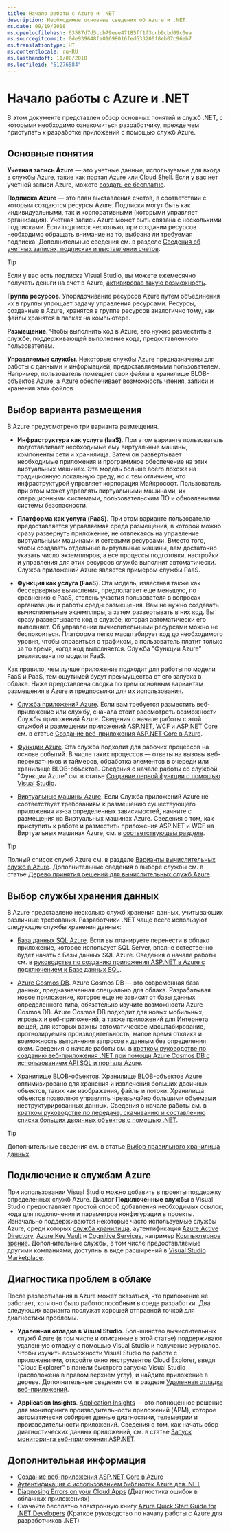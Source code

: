```yaml
---
title: Начало работы с Azure и .NET
description: Необходимые основные сведения об Azure и .NET.
ms.date: 09/19/2018
ms.openlocfilehash: 63587d7d5ccb79eee47185ff1f3ccb9cbd09c0ea
ms.sourcegitcommit: 0de939648fa01698016fed633200f8eb07c96eb7
ms.translationtype: HT
ms.contentlocale: ru-RU
ms.lasthandoff: 11/08/2018
ms.locfileid: "51276584"
---
```

# <a name="get-started-with-azure-and-net"></a>Начало работы с Azure и .NET

В этом документе представлен обзор основных понятий и служб .NET, с которыми необходимо ознакомиться разработчику, прежде чем приступать к разработке приложений с помощью служб Azure.

## <a name="key-concepts"></a>Основные понятия

**Учетная запись Azure** — это учетные данные, используемые для входа в службы Azure, такие как [портал Azure](https://portal.azure.com) или [Cloud Shell](https://shell.azure.com). Если у вас нет учетной записи Azure, можете [создать ее бесплатно](https://azure.microsoft.com/free/dotnet/).

**Подписка Azure** — это план выставления счетов, в соответствии с которым создаются ресурсы Azure. Подписки могут быть как индивидуальными, так и корпоративными (которыми управляет организация). Учетная запись Azure может быть связана с несколькими подписками. Если подписок несколько, при создании ресурсов необходимо обращать внимание на то, выбрана ли требуемая подписка. Дополнительные сведения см. в разделе [Сведения об учетных записях, подписках и выставлении счетов](https://docs.microsoft.com/azure/guides/developer/azure-developer-guide#understanding-accounts-subscriptions-and-billing).

> [!TIP]
> Если у вас есть подписка Visual Studio, вы можете ежемесячно получать деньги на счет в Azure, [активировав такую возможность](https://azure.microsoft.com/pricing/member-offers/credit-for-visual-studio-subscribers/).

**Группа ресурсов**. Упорядочивание ресурсов Azure путем объединения их в группы упрощает задачу управления ресурсами. Ресурсы, созданные в Azure, хранятся в группе ресурсов аналогично тому, как файлы хранятся в папках на компьютере.

**Размещение**. Чтобы выполнить код в Azure, его нужно разместить в службе, поддерживающей выполнение кода, предоставленного пользователем.

**Управляемые службы**. Некоторые службы Azure предназначены для работы с данными и информацией, предоставляемыми пользователем. Например, пользователь помещает свои файлы в хранилище BLOB-объектов Azure, а Azure обеспечивает возможность чтения, записи и хранения этих файлов.

## <a name="choosing-a-hosting-option"></a>Выбор варианта размещения

В Azure предусмотрено три варианта размещения.

* **Инфраструктура как услуга (IaaS)**. При этом варианте пользователь подготавливает необходимые ему виртуальные машины, компоненты сети и хранилища. Затем он развертывает необходимые приложения и программное обеспечение на этих виртуальных машинах. Эта модель больше всего похожа на традиционную локальную среду, но с тем отличием, что инфраструктурой управляет корпорация Майкрософт. Пользователь при этом может управлять виртуальными машинами, их операционными системами, пользовательским ПО и обновлениями системы безопасности.

* **Платформа как услуга (PaaS)**. При этом варианте пользователю предоставляется управляемая среда размещения, в которой можно сразу развернуть приложение, не отвлекаясь на управление виртуальными машинами и сетевыми ресурсами. Вместо того, чтобы создавать отдельные виртуальные машины, вам достаточно указать число экземпляров, а все процессы подготовки, настройки и управления для этих ресурсов служба выполнит автоматически. Служба приложений Azure является примером службы PaaS.
  
* **Функция как услуга (FaaS)**. Эта модель, известная также как бессерверные вычисления, предполагает еще меньшую, по сравнению с PaaS, степень участия пользователя в вопросах организации и работы среды размещения. Вам не нужно создавать вычислительные экземпляры, а затем развертывать в них код. Вы сразу развертываете код в службе, которая автоматически его выполняет. Об управлении вычислительными ресурсами можно не беспокоиться. Платформа легко масштабирует код до необходимого уровня, чтобы справиться с трафиком, а пользователь платит только за то время, когда код выполняется. Служба "Функции Azure" реализована по модели FaaS.

Как правило, чем лучше приложение подходит для работы по модели FaaS и PaaS, тем ощутимей будут преимущества от его запуска в облаке. Ниже представлена сводка по трем основным вариантам размещения в Azure и предпосылки для их использования.

* [Служба приложений Azure](https://docs.microsoft.com/azure/app-service/app-service-value-prop-what-is). Если вам требуется разместить веб-приложение или службу, сначала стоит рассмотреть возможности Службы приложений Azure. Сведения о начале работы с этой службой и размещении приложений ASP.NET, WCF и ASP.NET Core см. в статье [Создание веб-приложения ASP.NET Core в Azure](https://docs.microsoft.com/azure/app-service/app-service-web-get-started-dotnet).

* [Функции Azure](https://docs.microsoft.com/azure/azure-functions/functions-overview). Эта служба подходит для рабочих процессов на основе событий. В числе таких процессов — ответы на вызовы веб-перехватчиков и таймеров, обработка элементов в очереди или хранилище BLOB-объектов. Сведения о начале работы со службой "Функции Azure" см. в статье [Создание первой функции с помощью Visual Studio](https://docs.microsoft.com/azure/azure-functions/functions-create-your-first-function-visual-studio).

* [Виртуальные машины Azure](https://docs.microsoft.com/azure/virtual-machines/). Если Служба приложений Azure не соответствует требованиям к размещению существующего приложения из-за определенных зависимостей, начните с размещения на Виртуальных машинах Azure. Сведения о том, как приступить к работе и разместить приложения ASP.NET и WCF на Виртуальных машинах Azure, см. в [соответствующем разделе](https://tutorials.visualstudio.com/aspnet-vm/intro).

> [!TIP]
> Полный список служб Azure см. в разделе [Варианты вычислительных служб в Azure](https://docs.microsoft.com/azure/architecture/guide/technology-choices/compute-overview#azure-compute-options). Дополнительные сведения о выборе службы см. в статье [Дерево принятия решений для вычислительных служб Azure](https://docs.microsoft.com/azure/architecture/guide/technology-choices/compute-decision-tree).

## <a name="choosing-a-data-storage-service"></a>Выбор службы хранения данных

В Azure представлено несколько служб хранения данных, учитывающих различные требования. Разработчики .NET чаще всего используют следующие службы хранения данных:

* [База данных SQL Azure](https://docs.microsoft.com/azure/sql-database/). Если вы планируете перенести в облако приложение, которое использует SQL Server, вполне естественно будет начать с Базы данных SQL Azure. Сведения о начале работы см. в [руководстве по созданию приложения ASP.NET в Azure с подключением к Базе данных SQL](https://docs.microsoft.com/azure/app-service/app-service-web-tutorial-dotnet-sqldatabase).

* [Azure Cosmos DB](https://docs.microsoft.com/azure/cosmos-db/). Azure Cosmos DB — это современная база данных, предназначенная специально для облака. Разрабатывая новое приложение, которое еще не зависит от базы данных определенного типа, обязательно изучите возможности Azure Cosmos DB. Azure Cosmos DB подходит для новых мобильных, игровых и веб-приложений, а также приложений для Интернета вещей, для которых важны автоматическое масштабирование, прогнозируемая производительность, малое время отклика и возможность выполнения запросов к данным без определения схем. Сведения о начале работы см. в [кратком руководстве по созданию веб-приложения .NET при помощи Azure Cosmos DB с использованием API SQL и портала Azure](https://docs.microsoft.com/azure/cosmos-db/create-sql-api-dotnet).

* [Хранилище BLOB-объектов](https://docs.microsoft.com/azure/storage/). Хранилище BLOB-объектов Azure оптимизировано для хранения и извлечения больших двоичных объектов, таких как изображения, файлы и потоки. Хранилища объектов позволяют управлять чрезвычайно большими объемами неструктурированных данных. Сведения о начале работы см. в [кратком руководстве по передаче, скачиванию и составлению списка больших двоичных объектов с помощью .NET](https://docs.microsoft.com/azure/storage/blobs/storage-quickstart-blobs-dotnet).

> [!TIP]
> Дополнительные сведения см. в статье [Выбор правильного хранилища данных](https://docs.microsoft.com/azure/architecture/guide/technology-choices/data-store-overview).

## <a name="connecting-to-azure-services"></a>Подключение к службам Azure

При использовании Visual Studio можно добавить в проекты поддержку определенных служб Azure.  Диалог **Подключенные службы** в Visual Studio предоставляет простой способ добавления необходимых ссылок, кода для подключения и параметров конфигурации в проекты.  Изначально поддерживаются некоторые часто используемые службы Azure, среди которых [служба хранилища](/azure/vs-azure-tools-connected-services-storage), аутентификация [Azure Active Directory](/azure/active-directory/develop/vs-active-directory-add-connected-service), [Azure Key Vault](/azure/key-vault/vs-key-vault-add-connected-service) и [Cognitive Services](/azure/cognitive-services/), например [Компьютерное зрение](/azure/cognitive-services/computer-vision/vs-computer-vision-connected-service).  Дополнительные службы, в том числе предоставляемые другими компаниями, доступны в виде расширений в [Visual Studio Marketplace](https://marketplace.visualstudio.com/search?term=connected%20service&target=VS&category=Tools&vsVersion=&subCategory=All&sortBy=Relevance).

## <a name="diagnosing-problems-in-the-cloud"></a>Диагностика проблем в облаке
После развертывания в Azure может оказаться, что приложение не работает, хотя оно было работоспособным в среде разработки. Два следующих варианта послужат хорошей отправной точкой для диагностики проблемы.

* **Удаленная отладка в Visual Studio**. Большинство вычислительных служб Azure (в том числе и описанные в этой статье) поддерживают удаленную отладку с помощью Visual Studio и получение журналов. Чтобы изучить возможности Visual Studio по работе с приложениями, откройте окно инструментов Cloud Explorer, введя "Cloud Explorer" в панели быстрого запуска Visual Studio (расположена в правом верхнем углу), и найдите приложение в дереве. Дополнительные сведения см. в разделе [Удаленная отладка веб-приложений](https://docs.microsoft.com/azure/app-service/web-sites-dotnet-troubleshoot-visual-studio#remotedebug).

* **Application Insights**. [Application Insights](https://docs.microsoft.com/azure/application-insights/) — это полноценное решение для мониторинга производительности приложений (APM), которое автоматически собирает данные диагностики, телеметрии и производительности приложений. Сведения о том, как начать сбор диагностических данных приложений, см. в статье [Запуск мониторинга веб-приложения ASP.NET](https://docs.microsoft.com/azure/application-insights/quick-monitor-portal).

## <a name="next-steps"></a>Дополнительная информация

* [Создание веб-приложения ASP.NET Core в Azure](https://docs.microsoft.com/azure/app-service/app-service-web-get-started-dotnet)
* [Аутентификация с использованием библиотек Azure для .NET](dotnet-sdk-azure-authenticate.md)
* [Diagnosing Errors on your Cloud Apps](https://blogs.msdn.microsoft.com/webdev/2018/02/07/diagnosing-errors-on-your-cloud-apps) (Диагностика ошибок в облачных приложениях)
* Скачайте бесплатно электронную книгу [Azure Quick Start Guide for .NET Developers](https://www.microsoft.com/net/download/thank-you/azure-quick-start-ebook) (Краткое руководство по началу работы с Azure для разработчиков .NET)
